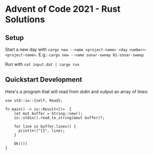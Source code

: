 # Advent of Code 2021 - Rust Solutions

## Setup

Start a new day with `cargo new --name <project-name> <day number>-<project-name>`.
E.g.: `cargo new --name sonar-sweep 01-sonar-sweep`

Run with `cat input.dat | cargo run`

## Quickstart Development

Here's a program that will read from stdin and output an array of lines:

```
use std::io::{self, Read};

fn main() -> io::Result<()>  {
    let mut buffer = String::new();
    io::stdin().read_to_string(&mut buffer)?;

    for line in buffer.lines() {
      println!("{}", line);
    }

    Ok(())
}
```

